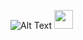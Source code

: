 

![Alt Text](https://github.com/selenalee123/DuoLingo/blob/main/assets/demo/mutliple%20choice.gif)
<img src="https://github.com/selenalee123/DuoLingo/blob/main/assets/demo/mutliple%20choice.gif" width="30" height="30" />
